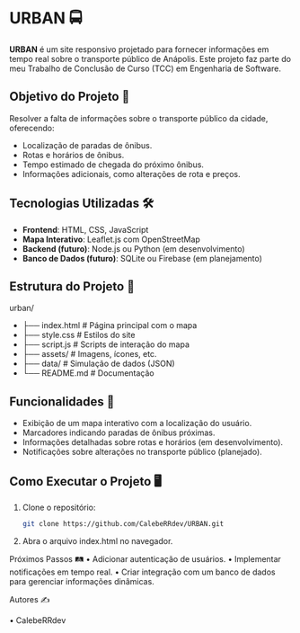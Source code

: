 # URBAN 🚍
**URBAN** é um site responsivo projetado para fornecer informações em tempo real sobre o transporte público de Anápolis. Este projeto faz parte do meu Trabalho de Conclusão de Curso (TCC) em Engenharia de Software.

## Objetivo do Projeto 🎯
Resolver a falta de informações sobre o transporte público da cidade, oferecendo:
- Localização de paradas de ônibus.
- Rotas e horários de ônibus.
- Tempo estimado de chegada do próximo ônibus.
- Informações adicionais, como alterações de rota e preços.

## Tecnologias Utilizadas 🛠️
- **Frontend**: HTML, CSS, JavaScript
- **Mapa Interativo**: Leaflet.js com OpenStreetMap
- **Backend (futuro)**: Node.js ou Python (em desenvolvimento)
- **Banco de Dados (futuro)**: SQLite ou Firebase (em planejamento)

## Estrutura do Projeto 📁
urban/

- ├── index.html # Página principal com o mapa
- ├── style.css  # Estilos do site
- ├── script.js  # Scripts de interação do mapa
- ├── assets/    # Imagens, ícones, etc.
- ├── data/      # Simulação de dados (JSON)
- └── README.md  # Documentação

## Funcionalidades 🚀
- Exibição de um mapa interativo com a localização do usuário.
- Marcadores indicando paradas de ônibus próximas.
- Informações detalhadas sobre rotas e horários (em desenvolvimento).
- Notificações sobre alterações no transporte público (planejado).

## Como Executar o Projeto 🖥️
1. Clone o repositório:
   ```bash
   git clone https://github.com/CalebeRRdev/URBAN.git

2.	Abra o arquivo index.html no navegador.

Próximos Passos 🛤️
	•	Adicionar autenticação de usuários.
	•	Implementar notificações em tempo real.
	•	Criar integração com um banco de dados para gerenciar informações dinâmicas.

Autores ✍️

• CalebeRRdev
